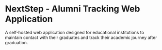 # NextStep - Alumni Tracking Web Application 
A self-hosted web application designed for educational institutions to maintain contact with their graduates and track their academic journey after graduation.

